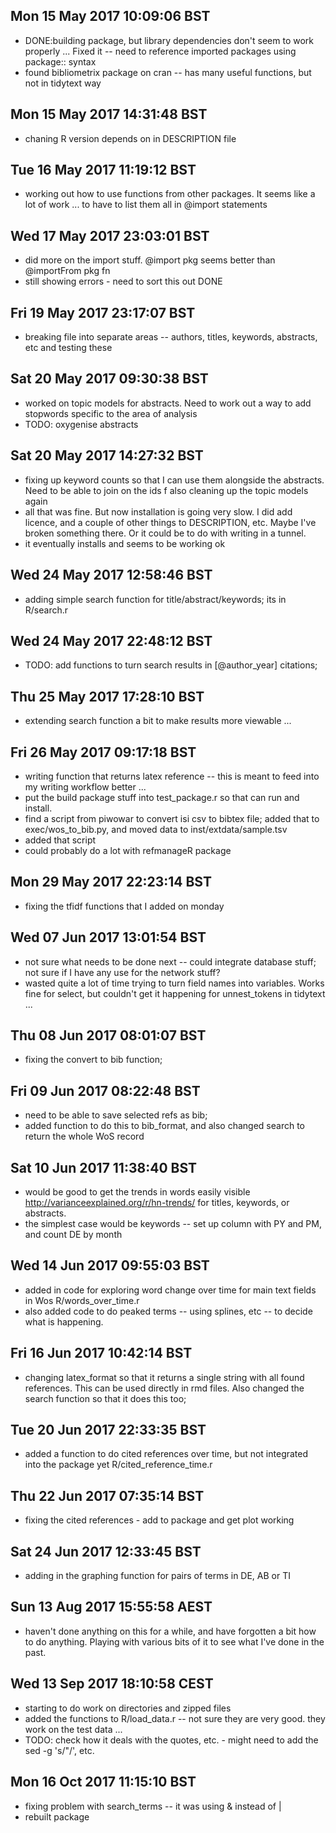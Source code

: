 
## Mon 15 May 2017 10:09:06 BST
- DONE:building package, but library dependencies don't seem to work properly ... Fixed it -- need to reference imported packages using package:: syntax
- found bibliometrix package on cran -- has many useful functions, but not in tidytext way

## Mon 15 May 2017 14:31:48 BST
-  chaning R version depends on in DESCRIPTION file

## Tue 16 May 2017 11:19:12 BST
- working out how to use functions from other packages. It seems like a lot of work ... to have to list them all in @import statements 

## Wed 17 May 2017 23:03:01 BST
- did more on the import stuff. @import pkg seems better than @importFrom pkg fn
- still showing errors - need to sort this out DONE

## Fri 19 May 2017 23:17:07 BST
- breaking file into separate areas -- authors, titles, keywords, abstracts, etc and testing these

## Sat 20 May 2017 09:30:38 BST
- worked on topic models for abstracts. Need to work out a way to add stopwords specific to the area of analysis 
- TODO: oxygenise abstracts

## Sat 20 May 2017 14:27:32 BST
- fixing up keyword counts so that I can use them alongside the abstracts. Need to be able to join on the ids 
f also cleaning up the topic models again
- all that was fine. But now installation is going very slow. I did add licence, and a couple of other things to DESCRIPTION, etc. Maybe I've broken something there. Or it could be to do with writing in a tunnel. 
- it eventually installs and seems to be working ok

## Wed 24 May 2017 12:58:46 BST
- adding simple search function for title/abstract/keywords; its in R/search.r 

## Wed 24 May 2017 22:48:12 BST
- TODO: add functions to turn search results in [@author_year] citations;  

## Thu 25 May 2017 17:28:10 BST
- extending search function a bit to make results more viewable ... 

## Fri 26 May 2017 09:17:18 BST
- writing function that returns latex reference  -- this is meant to feed into my writing workflow better ... 
- put the build package stuff into test_package.r so that can run and install.
- find a script from piwowar to convert isi csv to bibtex file; added that to exec/wos_to_bib.py, and moved data to inst/extdata/sample.tsv 
- added that script
- could probably do a lot with refmanageR package

## Mon 29 May 2017 22:23:14 BST
- fixing the tfidf functions that I added on monday

## Wed 07 Jun 2017 13:01:54 BST
- not sure what needs to be done next -- could integrate database stuff; not sure if I have any use for the network stuff? 
- wasted quite a lot of time trying to turn field names into variables. Works fine for select, but couldn't get it happening for unnest_tokens in tidytext ... 

## Thu 08 Jun 2017 08:01:07 BST
- fixing the convert to bib function;  

## Fri 09 Jun 2017 08:22:48 BST
- need to be able to save selected refs as bib; 
- added function to do this to bib_format, and also changed search to return the whole WoS record

## Sat 10 Jun 2017 11:38:40 BST
- would be good to get the trends in words easily visible http://varianceexplained.org/r/hn-trends/ for titles, keywords, or abstracts.
- the simplest case would be keywords  -- set up column with PY and PM, and count DE by month

## Wed 14 Jun 2017 09:55:03 BST
- added in code for exploring word change over time for main text fields in Wos R/words_over_time.r 
- also added code to do peaked terms -- using splines, etc -- to decide what is happening. 

## Fri 16 Jun 2017 10:42:14 BST
- changing latex_format so that it returns a single string with all found references. This can be used directly in rmd files.  Also changed the search function so that it does this too;  

## Tue 20 Jun 2017 22:33:35 BST
- added a function to do cited references over time, but not integrated into the package yet R/cited_reference_time.r 

## Thu 22 Jun 2017 07:35:14 BST
- fixing the cited references - add to package and get plot working 

## Sat 24 Jun 2017 12:33:45 BST
- adding in the graphing function for pairs of terms in DE, AB or TI 

## Sun 13 Aug 2017 15:55:58 AEST
- haven't done anything on this for a while, and have forgotten a bit how to do anything. Playing with various bits of it to see what I've done in the past.  

## Wed 13 Sep 2017 18:10:58 CEST
- starting to do work on directories and zipped files 
- added the functions to R/load_data.r -- not sure they are very good. they work on the test data ... 
- TODO: check how it deals with the quotes, etc. - might need to add the sed -g 's/"/', etc. 

## Mon 16 Oct 2017 11:15:10 BST
 - fixing problem with search_terms -- it was using & instead of | 
 - rebuilt package
